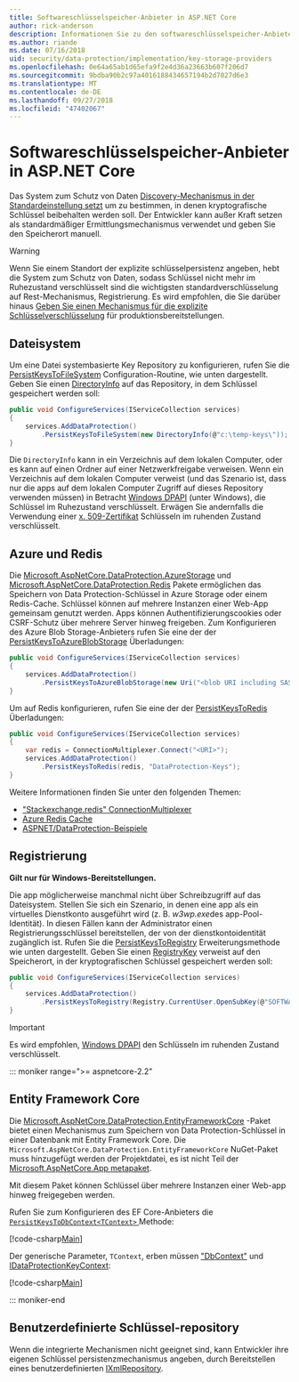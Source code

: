 ```yaml
---
title: Softwareschlüsselspeicher-Anbieter in ASP.NET Core
author: rick-anderson
description: Informationen Sie zu den softwareschlüsselspeicher-Anbieter in ASP.NET Core und wichtige Speicherorte zu konfigurieren.
ms.author: riande
ms.date: 07/16/2018
uid: security/data-protection/implementation/key-storage-providers
ms.openlocfilehash: 0e64a65ab1d65efa9f2e4d36a23663b607f206d7
ms.sourcegitcommit: 9bdba90b2c97a4016188434657194b2d7027d6e3
ms.translationtype: MT
ms.contentlocale: de-DE
ms.lasthandoff: 09/27/2018
ms.locfileid: "47402067"
---
```

# <a name="key-storage-providers-in-aspnet-core"></a>Softwareschlüsselspeicher-Anbieter in ASP.NET Core

Das System zum Schutz von Daten [Discovery-Mechanismus in der Standardeinstellung setzt](xref:security/data-protection/configuration/default-settings) um zu bestimmen, in denen kryptografische Schlüssel beibehalten werden soll. Der Entwickler kann außer Kraft setzen als standardmäßiger Ermittlungsmechanismus verwendet und geben Sie den Speicherort manuell.

> [!WARNING]
> Wenn Sie einem Standort der explizite schlüsselpersistenz angeben, hebt die System zum Schutz von Daten, sodass Schlüssel nicht mehr im Ruhezustand verschlüsselt sind die wichtigsten standardverschlüsselung auf Rest-Mechanismus, Registrierung. Es wird empfohlen, die Sie darüber hinaus [Geben Sie einen Mechanismus für die explizite Schlüsselverschlüsselung](xref:security/data-protection/implementation/key-encryption-at-rest) für produktionsbereitstellungen.

## <a name="file-system"></a>Dateisystem

Um eine Datei systembasierte Key Repository zu konfigurieren, rufen Sie die [PersistKeysToFileSystem](/dotnet/api/microsoft.aspnetcore.dataprotection.dataprotectionbuilderextensions.persistkeystofilesystem) Configuration-Routine, wie unten dargestellt. Geben Sie einen [DirectoryInfo](/dotnet/api/system.io.directoryinfo) auf das Repository, in dem Schlüssel gespeichert werden soll:

```csharp
public void ConfigureServices(IServiceCollection services)
{
    services.AddDataProtection()
        .PersistKeysToFileSystem(new DirectoryInfo(@"c:\temp-keys\"));
}
```

Die `DirectoryInfo` kann in ein Verzeichnis auf dem lokalen Computer, oder es kann auf einen Ordner auf einer Netzwerkfreigabe verweisen. Wenn ein Verzeichnis auf dem lokalen Computer verweist (und das Szenario ist, dass nur die apps auf dem lokalen Computer Zugriff auf dieses Repository verwenden müssen) in Betracht [Windows DPAPI](xref:security/data-protection/implementation/key-encryption-at-rest) (unter Windows), die Schlüssel im Ruhezustand verschlüsselt. Erwägen Sie andernfalls die Verwendung einer [x. 509-Zertifikat](xref:security/data-protection/implementation/key-encryption-at-rest) Schlüsseln im ruhenden Zustand verschlüsselt.

## <a name="azure-and-redis"></a>Azure und Redis

Die [Microsoft.AspNetCore.DataProtection.AzureStorage](https://www.nuget.org/packages/Microsoft.AspNetCore.DataProtection.AzureStorage/) und [Microsoft.AspNetCore.DataProtection.Redis](https://www.nuget.org/packages/Microsoft.AspNetCore.DataProtection.Redis/) Pakete ermöglichen das Speichern von Data Protection-Schlüssel in Azure Storage oder einem Redis-Cache. Schlüssel können auf mehrere Instanzen einer Web-App gemeinsam genutzt werden. Apps können Authentifizierungscookies oder CSRF-Schutz über mehrere Server hinweg freigeben. Zum Konfigurieren des Azure Blob Storage-Anbieters rufen Sie eine der der [PersistKeysToAzureBlobStorage](/dotnet/api/microsoft.aspnetcore.dataprotection.azuredataprotectionbuilderextensions.persistkeystoazureblobstorage) Überladungen:

```csharp
public void ConfigureServices(IServiceCollection services)
{
    services.AddDataProtection()
        .PersistKeysToAzureBlobStorage(new Uri("<blob URI including SAS token>"));
}
```

Um auf Redis konfigurieren, rufen Sie eine der der [PersistKeysToRedis](/dotnet/api/microsoft.aspnetcore.dataprotection.redisdataprotectionbuilderextensions.persistkeystoredis) Überladungen:

```csharp
public void ConfigureServices(IServiceCollection services)
{
    var redis = ConnectionMultiplexer.Connect("<URI>");
    services.AddDataProtection()
        .PersistKeysToRedis(redis, "DataProtection-Keys");
}
```

Weitere Informationen finden Sie unter den folgenden Themen:

* ["Stackexchange.redis" ConnectionMultiplexer](https://github.com/StackExchange/StackExchange.Redis/blob/master/docs/Basics.md)
* [Azure Redis Cache](/azure/redis-cache/cache-dotnet-how-to-use-azure-redis-cache#connect-to-the-cache)
* [ASPNET/DataProtection-Beispiele](https://github.com/aspnet/DataProtection/tree/master/samples)

## <a name="registry"></a>Registrierung

**Gilt nur für Windows-Bereitstellungen.**

Die app möglicherweise manchmal nicht über Schreibzugriff auf das Dateisystem. Stellen Sie sich ein Szenario, in denen eine app als ein virtuelles Dienstkonto ausgeführt wird (z. B. *w3wp.exe*des app-Pool-Identität). In diesen Fällen kann der Administrator einen Registrierungsschlüssel bereitstellen, der von der dienstkontoidentität zugänglich ist. Rufen Sie die [PersistKeysToRegistry](/dotnet/api/microsoft.aspnetcore.dataprotection.dataprotectionbuilderextensions.persistkeystoregistry) Erweiterungsmethode wie unten dargestellt. Geben Sie einen [RegistryKey](/dotnet/api/microsoft.aspnetcore.dataprotection.repositories.registryxmlrepository.registrykey) verweist auf den Speicherort, in der kryptografischen Schlüssel gespeichert werden soll:

```csharp
public void ConfigureServices(IServiceCollection services)
{
    services.AddDataProtection()
        .PersistKeysToRegistry(Registry.CurrentUser.OpenSubKey(@"SOFTWARE\Sample\keys"));
}
```

> [!IMPORTANT]
> Es wird empfohlen, [Windows DPAPI](xref:security/data-protection/implementation/key-encryption-at-rest) den Schlüsseln im ruhenden Zustand verschlüsselt.

::: moniker range=">= aspnetcore-2.2"

## <a name="entity-framework-core"></a>Entity Framework Core

Die [Microsoft.AspNetCore.DataProtection.EntityFrameworkCore](https://www.nuget.org/packages/Microsoft.AspNetCore.DataProtection.EntityFrameworkCore/) -Paket bietet einen Mechanismus zum Speichern von Data Protection-Schlüssel in einer Datenbank mit Entity Framework Core. Die `Microsoft.AspNetCore.DataProtection.EntityFrameworkCore` NuGet-Paket muss hinzugefügt werden der Projektdatei, es ist nicht Teil der [Microsoft.AspNetCore.App metapaket](xref:fundamentals/metapackage-app).

Mit diesem Paket können Schlüssel über mehrere Instanzen einer Web-app hinweg freigegeben werden.

Rufen Sie zum Konfigurieren des EF Core-Anbieters die [ `PersistKeysToDbContext<TContext>` ](/dotnet/api/microsoft.aspnetcore.dataprotection.entityframeworkcoredataprotectionextensions.persistkeystodbcontext) Methode:

[!code-csharp[Main](key-storage-providers/sample/Startup.cs?name=snippet&highlight=13-15)]

Der generische Parameter, `TContext`, erben müssen ["DbContext"](/dotnet/api/microsoft.entityframeworkcore.dbcontext) und [IDataProtectionKeyContext](/dotnet/api/microsoft.aspnetcore.dataprotection.entityframeworkcore.idataprotectionkeycontext):

[!code-csharp[Main](key-storage-providers/sample/MyKeysContext.cs)]

::: moniker-end

## <a name="custom-key-repository"></a>Benutzerdefinierte Schlüssel-repository

Wenn die integrierte Mechanismen nicht geeignet sind, kann Entwickler ihre eigenen Schlüssel persistenzmechanismus angeben, durch Bereitstellen eines benutzerdefinierten [IXmlRepository](/dotnet/api/microsoft.aspnetcore.dataprotection.repositories.ixmlrepository).
